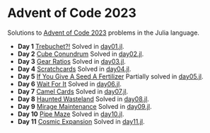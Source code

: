 # Advent of Code 2023

Solutions to [Advent of Code 2023](https://adventofcode.com/2023) problems in the Julia language.

- **Day 1** [Trebuchet?!](https://adventofcode.com/2023/day/1) Solved in [day01.jl](day01.jl).
- **Day 2** [Cube Conundrum](https://adventofcode.com/2023/day/2) Solved in [day02.jl](day02.jl).
- **Day 3** [Gear Ratios](https://adventofcode.com/2023/day/3) Solved in [day03.jl](day03.jl).
- **Day 4** [Scratchcards](https://adventofcode.com/2023/day/4) Solved in [day04.jl](day04.jl).
- **Day 5** [If You Give A Seed A Fertilizer](https://adventofcode.com/2023/day/5) Partially solved in [day05.jl](day05.jl).
- **Day 6** [Wait For It](https://adventofcode.com/2023/day/6) Solved in [day06.jl](day06.jl).
- **Day 7** [Camel Cards](https://adventofcode.com/2023/day/7) Solved in [day07.jl](day07.jl).
- **Day 8** [Haunted Wasteland](https://adventofcode.com/2023/day/8) Solved in [day08.jl](day08.jl).
- **Day 9** [Mirage Maintenance](https://adventofcode.com/2023/day/9) Solved in [day09.jl](day09.jl).
- **Day 10** [Pipe Maze](https://adventofcode.com/2023/day/10) Solved in [day10.jl](day10.jl).
- **Day 11** [Cosmic Expansion](https://adventofcode.com/2023/day/11) Solved in [day11.jl](day11.jl).

